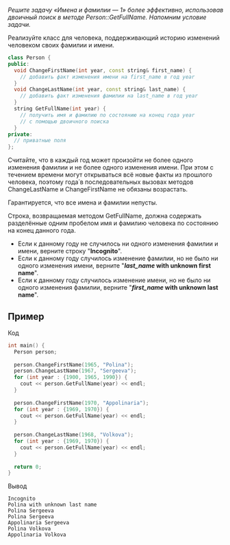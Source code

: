 _Решите задачу «Имена и фамилии — 1» более эффективно, использовав
двоичный поиск в методе Person::GetFullName. Напомним условие задачи._

Реализуйте класс для человека, поддерживающий историю изменений
человеком своих фамилии и имени.

```c++
class Person {
public:
  void ChangeFirstName(int year, const string& first_name) {
    // добавить факт изменения имени на first_name в год year
  }
  void ChangeLastName(int year, const string& last_name) {
    // добавить факт изменения фамилии на last_name в год year
  }
  string GetFullName(int year) {
    // получить имя и фамилию по состоянию на конец года year
    // с помощью двоичного поиска
  }
private:
  // приватные поля
};
```

Считайте, что в каждый год может произойти не более одного изменения
фамилии и не более одного изменения имени. При этом с течением времени
могут открываться всё новые факты из прошлого человека, поэтому года́ в
последовательных вызовах методов ChangeLastName и ChangeFirstName не
обязаны возрастать.

Гарантируется, что все имена и фамилии непусты.

Строка, возвращаемая методом GetFullName, должна содержать разделённые
одним пробелом имя и фамилию человека по состоянию на конец данного года.

* Если к данному году не случилось ни одного изменения фамилии и имени,
  верните строку "**Incognito**".
* Если к данному году случилось изменение фамилии, но не было ни одного
  изменения имени, верните "**_last_name_ with unknown first name**".
* Если к данному году случилось изменение имени, но не было ни одного
  изменения фамилии, верните "**_first_name_ with unknown last name**".

## Пример
Код

```c++
int main() {
  Person person;
  
  person.ChangeFirstName(1965, "Polina");
  person.ChangeLastName(1967, "Sergeeva");
  for (int year : {1900, 1965, 1990}) {
    cout << person.GetFullName(year) << endl;
  }
  
  person.ChangeFirstName(1970, "Appolinaria");
  for (int year : {1969, 1970}) {
    cout << person.GetFullName(year) << endl;
  }
  
  person.ChangeLastName(1968, "Volkova");
  for (int year : {1969, 1970}) {
    cout << person.GetFullName(year) << endl;
  }
  
  return 0;
}
```

Вывод

```
Incognito
Polina with unknown last name
Polina Sergeeva
Polina Sergeeva
Appolinaria Sergeeva
Polina Volkova
Appolinaria Volkova
```